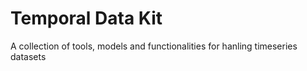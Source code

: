 # Temporal Data Kit

A collection of tools, models and functionalities for hanling timeseries datasets
